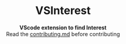 <div align = Center>
    <h1> VSInterest</h1>
   <strong> VScode extension to find Interest </strong>
</div>

<div align= center>
    Read the <a href="https://github.com/Mehak-Mehta/VSInterest/blob/main/CONTRIBUTING.md">contributing.md</a> before contributing
</div>

<div>
   
